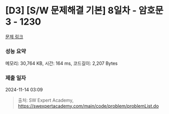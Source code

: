 # [D3] [S/W 문제해결 기본] 8일차 - 암호문3 - 1230 

[문제 링크](https://swexpertacademy.com/main/code/problem/problemDetail.do?contestProbId=AV14zIwqAHwCFAYD) 

### 성능 요약

메모리: 30,764 KB, 시간: 164 ms, 코드길이: 2,207 Bytes

### 제출 일자

2024-11-14 03:09



> 출처: SW Expert Academy, https://swexpertacademy.com/main/code/problem/problemList.do